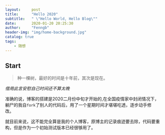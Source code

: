 ```yaml
---
layout:     post
title:      "Hello 2020"
subtitle:   " \"Hello World, Hello Blog\""
date:       2020-01-20 20:25:30
author:     "Fenngb"
header-img: "img/home-background.jpg"
catalog: true
tags:
    - 随想
---
```


## Start

> 种一棵树，最好的时间是十年前，其次是现在。

*借用此言安慰自己时间还不算太晚*

  准确的说，博客的搭建是2020二月份中旬才开始的,在全国疫情家中封闭情况下，躺尸的我自`fork`了别人的代码后，用了一个星期时间才堪堪吃透，逐步动手修改。

  就目前来说，这不能完全算是我的个人博客，原博主的记录痕迹要去除，代码要重构，但是作为一个初始测试版本已经很够用了。
